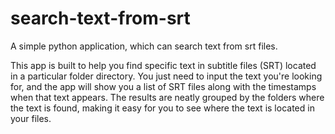 # search-text-from-srt
A simple python application, which can search text from srt files. 

This app is built to help you find specific text in subtitle files (SRT) located in a particular folder directory. You just need to input the text you're looking for, and the app will show you a list of SRT files along with the timestamps when that text appears. The results are neatly grouped by the folders where the text is found, making it easy for you to see where the text is located in your files.
